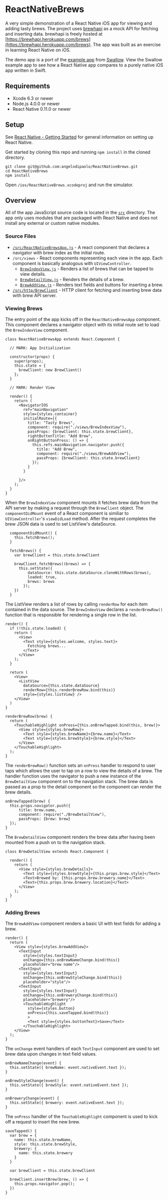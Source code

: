 
# ReactNativeBrews

A very simple demonstration of a React Native iOS app for viewing and adding tasty brews. The project uses [brewhapi](https://github.com/angelodipaolo/brewhapi) as a mock API for fetching and inserting data. brewhapi is freely hosted at [https://brewhapi.herokuapp.com/brews](https://brewhapi.herokuapp.com/brews). The app was built as an exercise in learning React Native on iOS.

The demo app is a port of the [example app](https://github.com/TheHolyGrail/Swallow#example) from [Swallow](https://github.com/TheHolyGrail/Swallow). View the Swallow example app to see how a React Native app compares to a purely native iOS app written in Swift.

## Requirements 

- Xcode 6.3 or newer
- Node.js 4.0.0 or newer
- React Native 0.11.0 or newer

## Setup

See [React Native - Getting Started](https://facebook.github.io/react-native/docs/getting-started.html#content) for general information on setting up React Native.

Get started by cloning this repo and running `npm install` in the cloned directory.

```
git clone git@github.com:angelodipaolo/ReactNativeBrews.git
cd ReactNativeBrews
npm install
```

Open `/ios/ReactNativeBrews.xcodeproj` and run the simulator.

## Overview

All of the app JavaScript source code is located in the [`src`](/src) directory. The app only uses modules that are packaged with React Native and does not install any external or custom native modules.

### Source Files

- [`/src/ReactNativeBrewsApp.js`](/src/ReactNativeBrewsApp.js) - A react component that declares a navigator with brew index as the initial route. 
- `/src/views` - React components representing each view in the app. Each component is basically analogous with `UIViewController`.
  - [`BrewIndexView.js`](/src/views/BrewIndexView.js) - Renders a list of brews that can be tapped to view details. 
  - [`BrewDetailView.js`](/src/views/BrewDetailView.js) - Renders the details of a brew.
  - [`BrewAddView.js`](/src/views/BrewAddView.js) - Renders text fields and buttons for inserting a brew.
- [`/src/http/BrewClient`](/src/http/BrewClient.js) - HTTP client for fetching and inserting brew data with brew API server.


### Viewing Brews

The entry point of the app kicks off in the `ReactNativeBrewsApp` component. This component declares a navigator object with its initial route set to load the `BrewIndexView` component.

```
class ReactNativeBrewsApp extends React.Component {
  
  // MARK: App Initialization

  constructor(props) {
    super(props);
    this.state = {
      brewClient: new BrewClient()
    };
  }

  // MARK: Render View

  render() {
    return (
      <NavigatorIOS
        ref="mainNavigation"
        style={styles.container}
        initialRoute={{
          title: "Tasty Brews", 
          component: require("./views/BrewIndexView"),
          passProps: {brewClient: this.state.brewClient},
          rightButtonTitle: "Add Brew",
          onRightButtonPress: () => {
            this.refs.mainNavigation.navigator.push({
              title: "Add Brew",
              component: require("./views/BrewAddView"),
              passProps: {brewClient: this.state.brewClient}
            });
          }
        }

      }/>
    );
  }
}
```


When the `BrewIndexView` component mounts it fetches brew data from the API server by making a request through the `BrewClient` object. The `componentDidMount` event of a React component is similiar to `UIViewController`'s `viewDidLoad` method. After the request completes the brew JSON data is used to set ListView's dataSource.

```
  componentDidMount() {
    this.fetchBrews();
  }

  fetchBrews() {
    var brewClient = this.state.brewClient

    brewClient.fetchBrews((brews) => {
      this.setState({
          dataSource: this.state.dataSource.cloneWithRows(brews),
          loaded: true,
          brews: brews
        });
    })
  }
```

The ListView renders a list of rows by calling `renderRow` for each item contained in the data source. The `BrewIndexView` declares a `renderBrewRow()` function that is responsible for rendering a single row in the list.

```
render() {
  if (!this.state.loaded) {
    return (
      <View>
        <Text style={styles.welcome, styles.text}>
          Fetching brews...
        </Text>
      </View>
    );    
  }

  return (
    <View>
      <ListView
        dataSource={this.state.dataSource}
        renderRow={this.renderBrewRow.bind(this)}
        style={styles.listView} />
    </View>
  )
}

renderBrewRow(brew) {
  return (
    <TouchableHighlight onPress={this.onBrewTapped.bind(this, brew)}>
      <View style={styles.brewRow}>
        <Text style={styles.brewName}>{brew.name}</Text>
        <Text style={styles.brewStyle}>{brew.style}</Text>
      </View>
    </TouchableHighlight>
  );
}
```

The `renderBrewRow()` function sets an `onPress` handler to respond to user taps which allows the user to tap on a row to view the details of a brew. The handler function uses the navigator to push a new instance of the `BrewDetailView` component on to the navigation stack. The brew data is passed as a prop to the detail component so the component can render the brew details.

```
onBrewTapped(brew) {
  this.props.navigator.push({
      title: brew.name,
      component: require("./BrewDetailView"),
      passProps: {brew: brew}
  });
}
```

The `BrewDetailView` component renders the brew data after having been mounted from a push on to the navigation stack.

```
class BrewDetailView extends React.Component {

  render() {
    return (
      <View style={styles.brewDetails}>
        <Text style={styles.brewStyle}>{this.props.brew.style}</Text>
        <Text>Brewed by: {this.props.brew.brewery.name}</Text>
        <Text>{this.props.brew.brewery.location}</Text>
      </View>
    );
  }
}
```


### Adding Brews

The `BrewAddView` component renders a basic UI with text fields for adding a brew.

```
render() {
  return (
    <View style={styles.brewAddView}>
      <TextInput
        style={styles.textInput}
        onChange={this.onBrewNameChange.bind(this)}
        placeholder="brew name"/>
      <TextInput
        style={styles.textInput}
        onChange={this.onBrewStyleChange.bind(this)}
        placeholder="style"/>
      <TextInput
        style={styles.textInput}
        onChange={this.onBreweryChange.bind(this)}
        placeholder="brewery"/>
        <TouchableHighlight 
          style={styles.button}
          onPress={this.saveTapped.bind(this)}
          >
          <Text style={styles.buttonText}>Save</Text>
        </TouchableHighlight>
    </View>
  );
}
```

The `onChange` event handlers of each `TextInput` component are used to set brew data upon changes in text field values.

```
onBrewNameChange(event) {
  this.setState({ brewName: event.nativeEvent.text });
}

onBrewStyleChange(event) {
  this.setState({ brewStyle: event.nativeEvent.text });
}

onBreweryChange(event) {
  this.setState({ brewery: event.nativeEvent.text });
}
```


The `onPress` handler of the `TouchableHighlight` component is used to kick off a request to insert the new brew.

```
saveTapped() {
  var brew = {
    name: this.state.brewName,
    style: this.state.brewStyle,
    brewery: {
      name: this.state.brewery
    }
  }

  var brewClient = this.state.brewClient

  brewClient.insertBrew(brew, () => {
    this.props.navigator.pop();
  })
}
```

